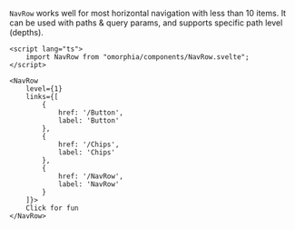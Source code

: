 `NavRow` works well for most horizontal navigation with less than 10 items. It can be used with paths & query params, and supports specific path level (depths).

```svelte example
<script lang="ts">
    import NavRow from "omorphia/components/NavRow.svelte";
</script>

<NavRow
    level={1}
    links={[
        {
            href: '/Button',
            label: 'Button'
        },
        {
            href: '/Chips',
            label: 'Chips'
        },
        {
            href: '/NavRow',
            label: 'NavRow'
        }
    ]}>
    Click for fun
</NavRow>
```